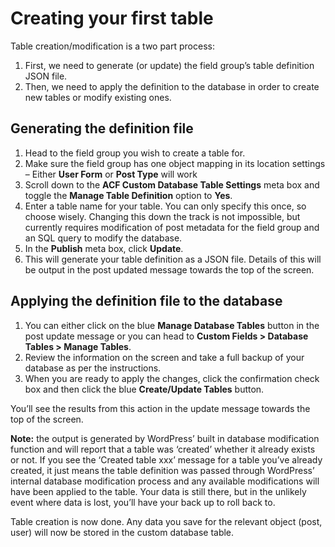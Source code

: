 # Creating your first table

Table creation/modification is a two part process:

1. First, we need to generate (or update) the field group’s table definition JSON file.
2. Then, we need to apply the definition to the database in order to create new tables or modify existing ones.

## Generating the definition file

1. Head to the field group you wish to create a table for.
2. Make sure the field group has one object mapping in its location settings – Either **User Form** or **Post Type** will work
3. Scroll down to the **ACF Custom Database Table Settings** meta box and toggle the **Manage Table Definition** option to **Yes**.
4. Enter a table name for your table. You can only specify this once, so choose wisely. Changing this down the track is not impossible, but currently requires modification of post metadata for the field group and an SQL query to modify the database.
5. In the **Publish** meta box, click **Update**.
6. This will generate your table definition as a JSON file. Details of this will be output in the post updated message towards the top of the screen.

## Applying the definition file to the database

1. You can either click on the blue **Manage Database Tables** button in the post update message or you can head to **Custom Fields > Database Tables > Manage Tables**.
2. Review the information on the screen and take a full backup of your database as per the instructions.
3. When you are ready to apply the changes, click the confirmation check box and then click the blue **Create/Update Tables** button.

You’ll see the results from this action in the update message towards the top of the screen.

**Note:** the output is generated by WordPress’ built in database modification function and will report that a table was ‘created’ whether it already exists or not. If you see the ‘Created table xxx’ message for a table you’ve already created, it just means the table definition was passed through WordPress’ internal database modification process and any available modifications will have been applied to the table. Your data is still there, but in the unlikely event where data is lost, you’ll have your back up to roll back to.

Table creation is now done. Any data you save for the relevant object (post, user) will now be stored in the custom database table.